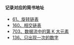 #### 记录对应的简书地址

- [61、旋转链表](https://juejin.cn/post/7029309285649612813)
- [160、相交链表](https://juejin.cn/post/7029328280142479391)
- [703、数据流中的第 K 大元素](https://juejin.cn/post/7029713647718891551)
- [136、只出现一次的数字](https://juejin.cn/post/7030245944423612423)